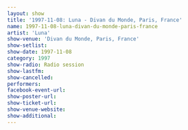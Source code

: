 ```yaml
---
layout: show
title: '1997-11-08: Luna - Divan du Monde, Paris, France'
name: 1997-11-08-luna-divan-du-monde-paris-france
artist: 'Luna'
show-venue: 'Divan du Monde, Paris, France'
show-setlist: 
show-date: 1997-11-08
category: 1997
show-radio: Radio session
show-lastfm: 
show-cancelled: 
performers: 
facebook-event-url: 
show-poster-url: 
show-ticket-url: 
show-venue-website: 
show-additional: 
---
```


